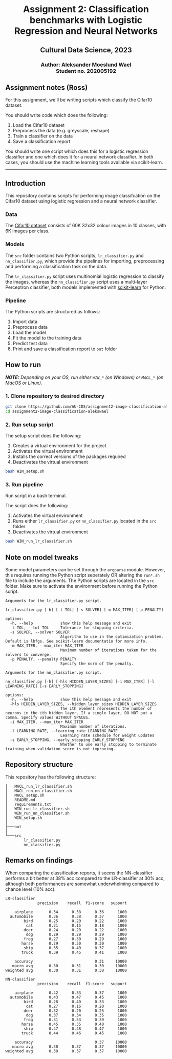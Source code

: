 <br />
  <h1 align="center">Assignment 2: Classification benchmarks with Logistic Regression and Neural Networks</h1> 
  <h2 align="center">Cultural Data Science, 2023</h2> 
  <h3 align="center">
  Author: Aleksander Moeslund Wael <br>
  Student no. 202005192
  </h3>
</p>

## Assignment notes (Ross)
For this assignment, we'll be writing scripts which classify the Cifar10 dataset.

You should write code which does the following:

1. Load the Cifar10 dataset
2. Preprocess the data (e.g. greyscale, reshape)
3. Train a classifier on the data
4. Save a classification report

You should write one script which does this for a logistic regression classifier and one which does it for a neural network classifier. In both cases, you should use the machine learning tools available via scikit-learn.

---
## Introduction
This repository contains scripts for performing image classifcation on the Cifar10 dataset using logistic regression and a neural network classifier.

### Data
The [Cifar10 dataset](https://www.cs.toronto.edu/~kriz/cifar.html) consists of 60K 32x32 colour images in 10 classes, with 6K images per class.

### Models
The `src` folder contains two Python scripts, `lr_classifier.py` and `nn_classifier.py`, which provide the pipelines for importing, preprocessing and performing a classification task on the data.


The `lr_classifier.py` script uses multinomial logistic regression to classify the images, whereas the `nn_classifier.py` script uses a multi-layer Perceptron classifier, both models implemented with [scikit-learn](https://scikit-learn.org/stable/) for Python.

### Pipeline
The Python scripts are structured as follows:
1. Import data
2. Preprocess data
3. Load the model
4. Fit the model to the training data
5. Predict test data
6. Print and save a classification report to `out` folder

## How to run

***NOTE:** Depending on your OS, run either `WIN_*` (on Windows) or `MACL_*` (on MacOS or Linux).*

### 1. Clone repository to desired directory

```bash
git clone https://github.com/AU-CDS/assignment2-image-classification-alekswael
cd assignment2-image-classification-alekswael
```
### 2. Run setup script 

The setup script does the following:
1. Creates a virtual environment for the project
2. Activates the virtual environment
3. Installs the correct versions of the packages required
5. Deactivates the virtual environment

```bash
bash WIN_setup.sh
```

### 3. Run pipeline
Run script in a bash terminal.

The script does the following:
1. Activates the virtual environment
2. Runs either `lr_classifier.py` or `nn_classifier.py` located in the `src` folder
3. Deactivates the virtual environment

```bash
bash WIN_run_lr_classifier.sh
```

## Note on model tweaks
Some model parameters can be set through the ``argparse`` module. However, this requires running the Python script seperately OR altering the `run*.sh` file to include the arguments. The Python scripts are located in the `src` folder. Make sure to activate the environment before running the Python script.

```
Arguments for the lr_classifier.py script.

lr_classifier.py [-h] [-t TOL] [-s SOLVER] [-m MAX_ITER] [-p PENALTY]

options:
  -h, --help            show this help message and exit
  -t TOL, --tol TOL     Tolerance for stopping criteria.
  -s SOLVER, --solver SOLVER
                        Algorithm to use in the optimization problem. Default is lbfgs. See scikit-learn documentatio for more info.
  -m MAX_ITER, --max_iter MAX_ITER
                        Maximum number of iterations taken for the solvers to converge.
  -p PENALTY, --penalty PENALTY
                        Specify the norm of the penalty.
```
```
Arguments for the nn_classifier.py script.

nn_classifier.py [-h] [-hls HIDDEN_LAYER_SIZES] [-i MAX_ITER] [-l LEARNING_RATE] [-s EARLY_STOPPING]

options:
  -h, --help            show this help message and exit
  -hls HIDDEN_LAYER_SIZES, --hidden_layer_sizes HIDDEN_LAYER_SIZES
                        The ith element represents the number of neurons in the ith hidden layer. If a single layer, DO NOT put a comma. Specify values WITHOUT SPACES.
  -i MAX_ITER, --max_iter MAX_ITER
                        Maximum number of iterations.
  -l LEARNING_RATE, --learning_rate LEARNING_RATE
                        Learning rate schedule for weight updates
  -s EARLY_STOPPING, --early_stopping EARLY_STOPPING
                        Whether to use early stopping to terminate training when validation score is not improving.
```
## Repository structure
This repository has the following structure:
```
│   MACL_run_lr_classifier.sh
│   MACL_run_nn_classifier.sh
│   MACL_setup.sh
│   README.md
│   requirements.txt
│   WIN_run_lr_classifier.sh
│   WIN_run_nn_classifier.sh
│   WIN_setup.sh
│
├───out
│
└───src
        lr_classifier.py
        nn_classifier.py
```

## Remarks on findings

When comparing the classification reports, it seems the NN-classifier performs a bit better at 38% acc compared to the LR-classifier at 30% acc, although both performances are somewhat underwhelming compared to chance level (10% acc).

```
LR-classifier
              precision    recall  f1-score   support

    airplane       0.34      0.38      0.36      1000
  automobile       0.36      0.38      0.37      1000
        bird       0.25      0.20      0.22      1000
         cat       0.21      0.15      0.18      1000
        deer       0.24      0.20      0.22      1000
         dog       0.29      0.29      0.29      1000
        frog       0.27      0.30      0.29      1000
       horse       0.29      0.30      0.30      1000
        ship       0.35      0.40      0.37      1000
       truck       0.39      0.45      0.41      1000

    accuracy                           0.31     10000
   macro avg       0.30      0.31      0.30     10000
weighted avg       0.30      0.31      0.30     10000
```
```
NN-classifier
              precision    recall  f1-score   support

    airplane       0.42      0.33      0.37      1000
  automobile       0.43      0.47      0.45      1000
        bird       0.28      0.40      0.33      1000
         cat       0.27      0.16      0.20      1000
        deer       0.32      0.20      0.25      1000
         dog       0.37      0.34      0.35      1000
        frog       0.31      0.53      0.39      1000
       horse       0.45      0.35      0.40      1000
        ship       0.47      0.48      0.47      1000
       truck       0.44      0.46      0.45      1000

    accuracy                           0.37     10000
   macro avg       0.38      0.37      0.37     10000
weighted avg       0.38      0.37      0.37     10000
```
